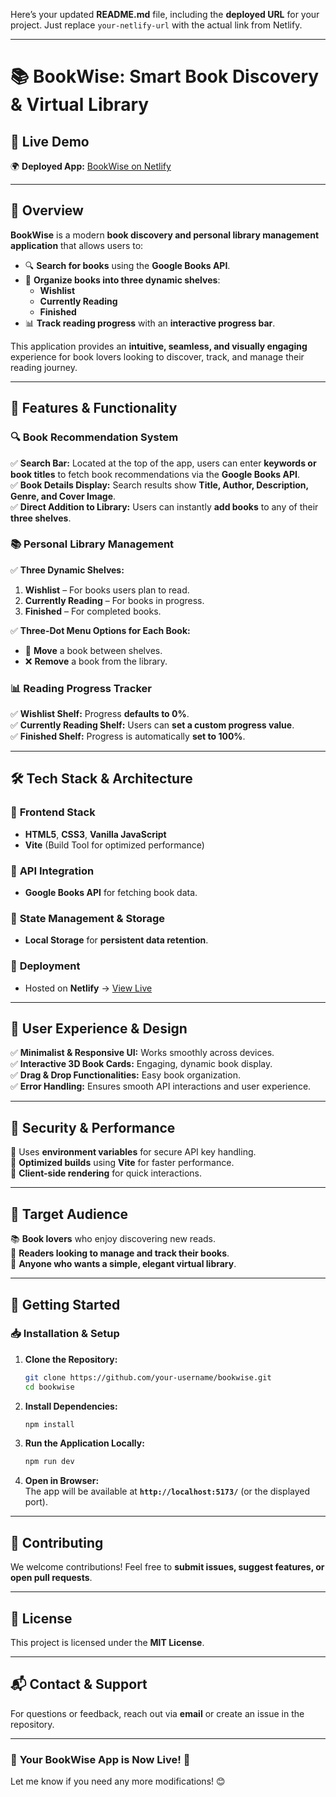 Here’s your updated **README.md** file, including the **deployed URL** for your project. Just replace `your-netlify-url` with the actual link from Netlify.  

---

# 📚 **BookWise: Smart Book Discovery & Virtual Library**  

## 🚀 **Live Demo**  
🌍 **Deployed App:** [BookWise on Netlify](https://your-netlify-url.netlify.app)  

---

## 🚀 **Overview**  
**BookWise** is a modern **book discovery and personal library management application** that allows users to:  
- 🔍 **Search for books** using the **Google Books API**.  
- 📖 **Organize books into three dynamic shelves**:  
  - **Wishlist**  
  - **Currently Reading**  
  - **Finished**  
- 📊 **Track reading progress** with an **interactive progress bar**.  

This application provides an **intuitive, seamless, and visually engaging** experience for book lovers looking to discover, track, and manage their reading journey.  

---

## 🎯 **Features & Functionality**  

### 🔍 **Book Recommendation System**  
✅ **Search Bar:** Located at the top of the app, users can enter **keywords or book titles** to fetch book recommendations via the **Google Books API**.  
✅ **Book Details Display:** Search results show **Title, Author, Description, Genre, and Cover Image**.  
✅ **Direct Addition to Library:** Users can instantly **add books** to any of their **three shelves**.  

### 📚 **Personal Library Management**  
✅ **Three Dynamic Shelves:**  
1. **Wishlist** – For books users plan to read.  
2. **Currently Reading** – For books in progress.  
3. **Finished** – For completed books.  

✅ **Three-Dot Menu Options for Each Book:**  
- 📌 **Move** a book between shelves.  
- ❌ **Remove** a book from the library.  

### 📊 **Reading Progress Tracker**  
✅ **Wishlist Shelf:** Progress **defaults to 0%**.  
✅ **Currently Reading Shelf:** Users can **set a custom progress value**.  
✅ **Finished Shelf:** Progress is automatically **set to 100%**.  

---

## 🛠 **Tech Stack & Architecture**  

### 🔹 **Frontend Stack**  
- **HTML5**, **CSS3**, **Vanilla JavaScript**  
- **Vite** (Build Tool for optimized performance)  

### 🔹 **API Integration**  
- **Google Books API** for fetching book data.  

### 🔹 **State Management & Storage**  
- **Local Storage** for **persistent data retention**.  

### 🔹 **Deployment**  
- Hosted on **Netlify** → [View Live](https://your-netlify-url.netlify.app)  

---

## 🎨 **User Experience & Design**  
✅ **Minimalist & Responsive UI:** Works smoothly across devices.  
✅ **Interactive 3D Book Cards:** Engaging, dynamic book display.  
✅ **Drag & Drop Functionalities:** Easy book organization.  
✅ **Error Handling:** Ensures smooth API interactions and user experience.  

---

## 🔐 **Security & Performance**  
🔹 Uses **environment variables** for secure API key handling.  
🔹 **Optimized builds** using **Vite** for faster performance.  
🔹 **Client-side rendering** for quick interactions.  

---

## 🎯 **Target Audience**  
📚 **Book lovers** who enjoy discovering new reads.  
📖 **Readers looking to manage and track their books**.  
📝 **Anyone who wants a simple, elegant virtual library**.  

---

## 🚀 **Getting Started**  

### 📥 **Installation & Setup**  

1. **Clone the Repository:**  
   ```sh
   git clone https://github.com/your-username/bookwise.git
   cd bookwise
   ```

2. **Install Dependencies:**  
   ```sh
   npm install
   ```

3. **Run the Application Locally:**  
   ```sh
   npm run dev
   ```

4. **Open in Browser:**  
   The app will be available at **`http://localhost:5173/`** (or the displayed port).  

---

## 🤝 **Contributing**  
We welcome contributions! Feel free to **submit issues, suggest features, or open pull requests**.  

---

## 📜 **License**  
This project is licensed under the **MIT License**.  

---

## 📬 **Contact & Support**  
For questions or feedback, reach out via **email** or create an issue in the repository.  

---

### 🎉 **Your BookWise App is Now Live!** 🚀  
Let me know if you need any more modifications! 😊
